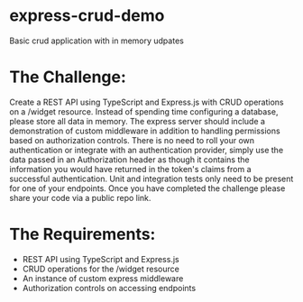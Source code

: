 # express-crud-demo
Basic crud application with in memory udpates

# The Challenge:
Create a REST API using TypeScript and Express.js with CRUD operations on a /widget resource. Instead of spending time configuring a database, please store all data in memory. The express server should include a demonstration of custom middleware in addition to handling permissions based on authorization controls. There is no need to roll your own authentication or integrate with an authentication provider, simply use the data passed in an Authorization header as though it contains the information you would have returned in the token's claims from a successful authentication. Unit and integration tests only need to be present for one of your endpoints. Once you have completed the challenge please share your code via a public repo link.

# The Requirements:
- REST API using TypeScript and Express.js
- CRUD operations for the /widget resource
- An instance of custom express middleware
- Authorization controls on accessing endpoints


<!-- add docs on how to use api -->
